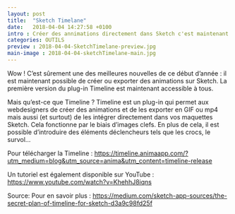 ```yaml
---
layout: post
title:  "Sketch Timelane"
date:   2018-04-04 14:27:58 +0100
intro : Créer des annimations directement dans Sketch c'est maintenant possible avec Timelane
categories: OUTILS
preview : 2018-04-04-SketchTimelane-preview.jpg
main-image : 2018-04-04-sketchTimelane-main.jpg
---
```


Wow ! C’est sûrement une des meilleures nouvelles de ce début d’année : il est maintenant possible de créer ou exporter des animations sur Sketch.
La première version du plug-in Timeline est maintenant accessible à tous.

Mais qu’est-ce que Timeline ?
Timeline est un plug-in qui permet aux webdesigners de créer des animations et de les exporter en GIF ou mp4 mais aussi (et surtout) de les intégrer directement dans vos maquettes Sketch. Cela fonctionne par le biais d’images clefs. En plus de cela, il est possible d’introduire des éléments déclencheurs tels que les crocs, le survol…

Pour télécharger la Timeline : https://timeline.animaapp.com/?utm_medium=blog&utm_source=anima&utm_content=timeline-release

Un tutoriel est également disponible sur YouTube : https://www.youtube.com/watch?v=KhehhJ8iqns

Source: Pour en savoir plus : https://medium.com/sketch-app-sources/the-secret-plan-of-timeline-for-sketch-d3a9c98fd25f

